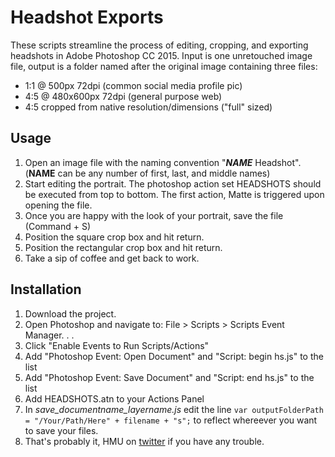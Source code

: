 # Headshot Exports

These scripts streamline the process of editing, cropping, and exporting headshots in Adobe Photoshop CC 2015.  Input is one unretouched image file, output is a folder named after the original image containing three files:

* 1:1 @ 500px 72dpi (common social media profile pic)
* 4:5 @ 480x600px 72dpi (general purpose web)
* 4:5 cropped from native resolution/dimensions ("full" sized)

## Usage

1. Open an image file with the naming convention "___NAME___ Headshot". (__NAME__ can be any number of first, last, and middle names)
2. Start editing the portrait. The photoshop action set HEADSHOTS should be executed from top to bottom. The first action, Matte is triggered upon opening the file.
3. Once you are happy with the look of your portrait, save the file (Command + S)
4. Position the square crop box and hit return.
5. Position the rectangular crop box and hit return.
6. Take a sip of coffee and get back to work.

## Installation

1. Download the project.
2. Open Photoshop and navigate to: File > Scripts > Scripts Event Manager. . .
3. Click "Enable Events to Run Scripts/Actions"
4. Add "Photoshop Event: Open Document" and "Script: begin hs.js" to the list
5. Add "Photoshop Event: Save Document" and "Script: end hs.js" to the list
6. Add HEADSHOTS.atn to your Actions Panel
7. In *save_documentname_layername.js* edit the line `var outputFolderPath = "/Your/Path/Here" + filename + "s";` to reflect whereever you want to save your files.
8. That's probably it, HMU on [twitter](http://www.twitter.com/gnirtsmodnar) if you have any trouble.